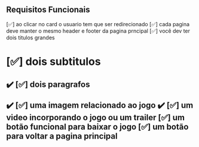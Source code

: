 ## Requisitos Funcionais

[✅] ao clicar no card o usuario tem que ser redirecionado 
[✅] cada pagina deve manter o mesmo header e footer da pagina prncipal 
[✅] você dev ter dois titulos grandes <h1>
[✅] dois subtitulos <h2>  ✔️
[✅] dois paragrafos <p> ✔️
[✅] uma imagem relacionado ao jogo ✔️
[✅] um video incorporando o jogo ou um trailer
[✅] um botão funcional para baixar o jogo 
[✅] um botão para voltar a pagina principal
